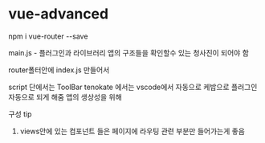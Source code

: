 # vue-advanced

npm i vue-router --save

main.js - 플러그인과 라이브러리 앱의 구조들을 확인할수 있는 청사진이 되어야 함

router폴터안에 index.js 만들어서 


script 단에서는 ToolBar
tenokate  에서는 vscode에서 자동으로 케밥으로 <too-bar></too-bar> 플러그인 자동으로 되게 해줌 앱의 생상성을 위해 

구성 tip
1. views안에 있는 컴포넌트 들은 페이지에 라우팅 관련 부분만 들어가는게 좋음 

